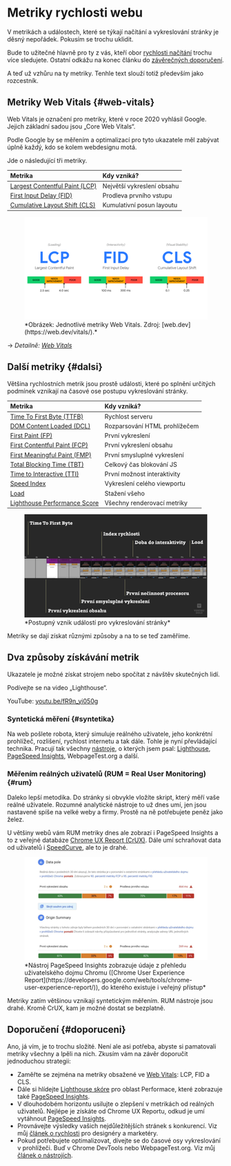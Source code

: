 # Metriky rychlosti webu

V metrikách a událostech, které se týkají načítání a vykreslování stránky je děsný nepořádek. Pokusím se trochu uklidit.

Bude to užitečné hlavně pro ty z vás, kteří obor [rychlosti načítání](https://www.vzhurudolu.cz/rychlost-nacitani) trochu více sledujete. Ostatní odkážu na konec článku do [závěrečných doporučení](#doporuceni).

A teď už vzhůru na ty metriky. Tenhle text slouží totiž především jako rozcestník.

## Metriky Web Vitals {#web-vitals}

Web Vitals je označení pro metriky, které v roce 2020 vyhlásil Google. Jejich základní sadou jsou „Core Web Vitals“. 

Podle Google by se měřením a optimalizací pro tyto ukazatele měl zabývat úplně každý, kdo se kolem webdesignu motá.

Jde o následující tři metriky.

<div class="rwd-scrollable f-6"  markdown="1">

| Metrika                                        |  Kdy vzniká?                  |
|:-----------------------------------------------|:------------------------------|
| [Largest Contentful Paint (LCP)](metrika-lcp.md) | Největší vykreslení obsahu  |
| [First Input Delay (FID)](metrika-fid.md)      | Prodleva prvního vstupu     |
| [Cumulative Layout Shift (CLS)](metrika-cls.md) | Kumulativní posun layoutu    |

</div>

<figure>
<img src="../dist/images/original/web-vitals.png" alt="Jednotlivé metriky Web Vitals">
<figcaption markdown="1">
*Obrázek: Jednotlivé metriky Web Vitals. Zdroj: [web.dev](https://web.dev/vitals/).*
</figcaption>
</figure>

→ *Detailně: [Web Vitals](web-vitals.md)*

## Další metriky {#dalsi}

Většina rychlostních metrik jsou prostě události, které po splnění určitých podmínek vznikají na časové ose postupu vykreslování stránky.

<div class="rwd-scrollable f-6"  markdown="1">

| Metrika                                        |  Kdy vzniká?                  |
|:-----------------------------------------------|:------------------------------|
| [Time To First Byte (TTFB)](ttfb.md)           | Rychlost serveru              |
| [DOM Content Loaded (DCL)](udalost-dcl.md)     | Rozparsování HTML prohlížečem |
| [First Paint (FP)](metrika-fp.md)              | První vykreslení              |
| [First Contentful Paint (FCP)](metrika-fcp.md) | První vykreslení obsahu       |
| [First Meaningful Paint (FMP)](metrika-fmp.md) | První smysluplné vykreslení   |
| [Total Blocking Time (TBT)](metrika-tbt.md)    | Celkový čas blokování JS      |
| [Time to Interactive (TTI)](metrika-tti.md)    | První možnost interaktivity   |
| [Speed Index](speedindex.md)                   | Vykreslení celého viewportu   |
| [Load](load.md)                                | Stažení všeho                 |
| [Lighthouse Performance Score](metrika-lps.md) | Všechny renderovací metriky   |

</div>

<figure>
<img src="../dist/images/original/metriky-rychlosti.jpg" alt="">
<figcaption markdown="1">
*Postupný vznik událostí pro vykreslování stránky*
</figcaption>
</figure>

Metriky se dají získat různými způsoby a na to se teď zaměříme.

## Dva způsoby získávání metrik

Ukazatele je možné získat strojem nebo spočítat z návštěv skutečných lidí.

Podívejte se na video „Lighthouse“.

YouTube: [youtu.be/fR9n_yi050g](https://www.youtube.com/watch?v=fR9n_yi050g)

### Syntetická měření {#syntetika}

Na web pošlete robota, který simuluje reálného uživatele, jeho konkrétní prohlížeč, rozlišení, rychlost internetu a tak dále. Tohle je nyní převládající technika. Pracují tak všechny [nástroje](rychlost-nastroje.md), o kterých jsem psal: [Lighthouse](lighthouse.md), [PageSpeed Insights](pagespeed-insights.md), WebpageTest.org a další.

<!-- AdSnippet -->

### Měřením reálných uživatelů (RUM = Real User Monitoring) {#rum}

Daleko lepší metodika. Do stránky si obvykle vložíte skript, který měří vaše reálné uživatele. Rozumné analytické nástroje to už dnes umí, jen jsou nastavené spíše na velké weby a firmy. Prostě na ně potřebujete peněz jako želez.

U většiny webů vám RUM metriky dnes ale zobrazí i PageSpeed Insights a to z veřejné databáze [Chrome UX Report (CrUX)](chrome-ux-report.md). Dále umí schraňovat data od uživatelů i [SpeedCurve](speedcurve.md), ale to je drahé.

<figure>
<img src="../dist/images/original/pagespeed-insights-crux.jpg" alt="">
<figcaption markdown="1">
*Nástroj PageSpeed Insights zobrazuje údaje z přehledu uživatelského dojmu Chromu ([Chrome User Experience Report](https://developers.google.com/web/tools/chrome-user-experience-report/)), do kterého existuje i veřejný přístup*
</figcaption>
</figure>

Metriky zatím většinou vznikají syntetickým měřením. RUM nástroje jsou drahé. Kromě CrUX, kam je možné dostat se bezplatně.

## Doporučení {#doporuceni}

Ano, já vím, je to trochu složité. Není ale asi potřeba, abyste si pamatovali metriky všechny a lpěli na nich. Zkusím vám na závěr doporučit jednoduchou strategii:

- Zaměřte se zejména na metriky obsažené ve [Web Vitals](web-vitals.md): LCP, FID a CLS.
- Dále si hlídejte [Lighthouse skóre](metrika-lps.md) pro oblast Performace, které zobrazuje také [PageSpeed Insights](pagespeed-insights.md).
- V dlouhodobém horizontu usilujte o zlepšení v metrikách od reálných uživatelů. Nejlépe je získáte od Chrome UX Reportu, odkud je umí vytáhnout [PageSpeed Insights](pagespeed-insights.md).
- Provnávejte výsledky vašich nejdůležitějších stránek s konkurencí. Viz můj [článek o rychlosti](rychlost-designeri.md) pro designéry a marketéry.
- Pokud potřebujete optimalizovat, dívejte se do časové osy vykreslování v prohlížeči. Buď v Chrome DevTools nebo WebpageTest.org. Viz můj [článek o nástrojích](rychlost-nastroje.md).

<!-- AdSnippet -->

